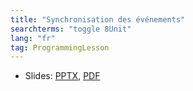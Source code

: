 ```yaml
---
title: "Synchronisation des événements"
searchterms: "toggle 8Unit"
lang: "fr"
tag: ProgrammingLesson
---
```

 <ul>
 <li class="ng-binding">Slides:
 <a href="ProgrammingLessons/FLL-RD-27-U8-Synchronisation-des-événements.pptx">PPTX</a>,
 <a href="ProgrammingLessons/FLL-RD-27-U8-Synchronisation-des-événements.pdf">PDF</a>
 </li>
 </ul>
